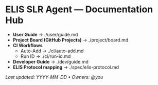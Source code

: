 # ELIS SLR Agent — Documentation Hub

- **User Guide** → ./user/guide.md
- **Project Board (GitHub Projects)** → ./project/board.md
- **CI Workflows**
  - Auto-Add → ./ci/auto-add.md
  - Run ID → ./ci/run-id.md
- **Developer Guide** → ./dev/guide.md
- **ELIS Protocol mapping** → ./spec/elis-protocol.md

_Last updated: YYYY-MM-DD • Owners: @you_

